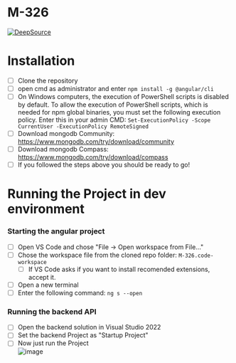 # M-326

[![DeepSource](https://deepsource.io/gh/dar1ooo/M-326.svg/?label=active+issues&show_trend=true&token=66Voe4peEfnKk8zJuk7e5e9h)](https://deepsource.io/gh/dar1ooo/M-326/?ref=repository-badge)

# Installation

- [ ] Clone the repository
- [ ] open cmd as administrator and enter `npm install -g @angular/cli`
- [ ] On Windows computers, the execution of PowerShell scripts is disabled by default. To allow the execution of PowerShell scripts, which is needed for npm global binaries, you must set the following execution policy. Enter this in your admin CMD: `Set-ExecutionPolicy -Scope CurrentUser -ExecutionPolicy RemoteSigned`
- [ ] Download mongodb Community: https://www.mongodb.com/try/download/community
- [ ] Download mongodb Compass: https://www.mongodb.com/try/download/compass
- [ ] If you followed the steps above you should be ready to go!

# Running the Project in dev environment

### Starting the angular project

- [ ] Open VS Code and chose "File -> Open workspace from File..."
- [ ] Chose the workspace file from the cloned repo folder: `M-326.code-workspace`
  - [ ] If VS Code asks if you want to install recomended extensions, accept it.
- [ ] Open a new terminal
- [ ] Enter the following command: `ng s --open`

### Running the backend API

- [ ] Open the backend solution in Visual Studio 2022
- [ ] Set the backend Project as "Startup Project"
- [ ] Now just run the Project
      <br/> ![image](https://user-images.githubusercontent.com/63245314/187161342-d3307fe4-94b6-4522-a5d9-16cebf01183d.png)
